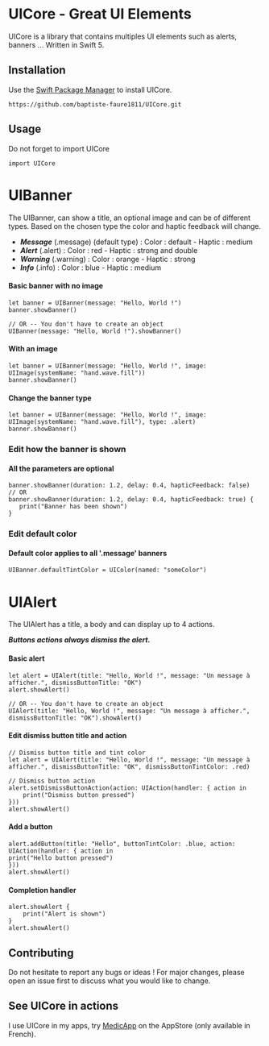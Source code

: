 # UICore - Great UI Elements

UICore is a library that contains multiples UI elements such as alerts, banners ... Written in Swift 5.


## Installation

Use the [Swift Package Manager](https://swift.org/package-manager/) to install UICore.

```
https://github.com/baptiste-faure1811/UICore.git
```

## Usage
Do not forget to import UICore
```
import UICore
```
# UIBanner

The UIBanner, can show a title, an optional image and can be of different types.
Based on the chosen type the color and haptic feedback will change. 

 - ***Message*** (.message) (default type) : Color : default - Haptic : medium
 - ***Alert*** (.alert) : Color : red - Haptic : strong and double
 - ***Warning*** (.warning) : Color : orange - Haptic : strong
 - ***Info*** (.info) : Color : blue - Haptic : medium

#### Basic banner with no image
```
let banner = UIBanner(message: "Hello, World !")
banner.showBanner()

// OR -- You don't have to create an object
UIBanner(message: "Hello, World !").showBanner()
```

#### With an image 
```
let banner = UIBanner(message: "Hello, World !", image: UIImage(systemName: "hand.wave.fill"))
banner.showBanner()
```

#### Change the banner type
```
let banner = UIBanner(message: "Hello, World !", image: UIImage(systemName: "hand.wave.fill"), type: .alert)
banner.showBanner()
```

### Edit how the banner is shown
#### All the parameters are optional
```
banner.showBanner(duration: 1.2, delay: 0.4, hapticFeedback: false)
// OR
banner.showBanner(duration: 1.2, delay: 0.4, hapticFeedback: true) {
   print("Banner has been shown")
}
```

### Edit default color
#### Default color applies to all '.message' banners
```
UIBanner.defaultTintColor = UIColor(named: "someColor")
```

# UIAlert

The UIAlert has a title, a body and can display up to 4 actions.

***Buttons actions always dismiss the alert.***

#### Basic alert 
```
let alert = UIAlert(title: "Hello, World !", message: "Un message à afficher.", dismissButtonTitle: "OK")
alert.showAlert()

// OR -- You don't have to create an object
UIAlert(title: "Hello, World !", message: "Un message à afficher.", dismissButtonTitle: "OK").showAlert()
```

#### Edit dismiss button title and action
```
// Dismiss button title and tint color
let alert = UIAlert(title: "Hello, World !", message: "Un message à afficher.", dismissButtonTitle: "OK", dismissButtonTintColor: .red)

// Dismiss button action
alert.setDismissButtonAction(action: UIAction(handler: { action in
    print("Dismiss button pressed")
}))
alert.showAlert()
```

#### Add a button
```
alert.addButton(title: "Hello", buttonTintColor: .blue, action: UIAction(handler: { action in
print("Hello button pressed")
}))
alert.showAlert()
```

#### Completion handler
```
alert.showAlert {
    print("Alert is shown")
}
alert.showAlert()
```
## Contributing
Do not hesitate to report any bugs or ideas ! For major changes, please open an issue first to discuss what you would like to change.

## See UICore in actions
I use UICore in my apps, try [MedicApp](https://apps.apple.com/fr/app/medicapp/id1483077182) on the AppStore (only available in French).
